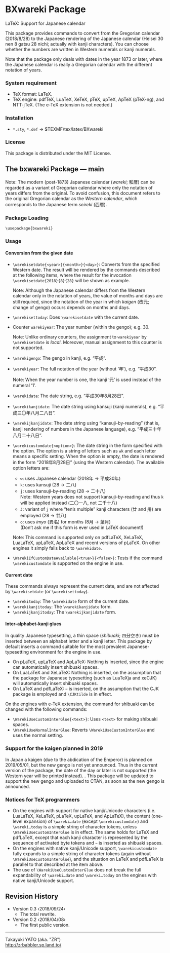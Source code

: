 BXwareki Package
================

LaTeX: Support for Japanese calendar

This package provides commands to convert from the Gregorian calendar
(2018/8/28) to the Japanese rendering of the Japanese calendar (Heisei
30 nen 8 gatsu 28 nichi; actually with kanji characters). You can choose
whether the numbers are written in Western numerals or kanji numerals.

Note that the package only deals with dates in the year 1873 or later,
where the Japanese calendar is really a Gregorian calendar with the
different notation of years.

### System requirement

  * TeX format: LaTeX.
  * TeX engine: pdfTeX, LuaTeX, XeTeX, pTeX, upTeX, ApTeX (pTeX-ng),
    and NTT-jTeX. (The e-TeX extension is not needed.)

### Installation

  - `*.sty`, `*.def` → $TEXMF/tex/latex/BXwareki

### License

This package is distributed under the MIT License.


The bxwareki Package ― main
----------------------------

Note: The modern (post-1873) Japanese calendar (*wareki*; 和暦) can be
regarded as a variant of Gregorian calendar where only the notation of
years differs from the original. To avoid confusion, this document refers
to the original Gregorian calendar as the *Western calendar*, which
corresponds to the Japanese term *seireki* (西暦).

### Package Loading

    \usepackage{bxwareki}

### Usage

#### Conversion from the given date

  * `\warekisetdate{<year>}{<month>}{<day>}`: Converts from the specified
    Western date. The result will be rendered by the commands described
    at the following items, where the result for the invocation
    `\warekisetdate{2018}{8}{28}` will be shown as example.

    Note: Although the Japanese calendar differs from the Western calendar
    only in the notation of years, the value of months and days are still
    required, since the notation of the year in which *kaigen* (改元;
    change of gengo) occurs depends on months and days.

  * `\warekisettoday`: Does `\warekisetdate` with the current date.

  * Counter `warekiyear`: The year number (within the gengo); e.g. 30.

    Note: Unlike ordinary counters, the assignment to `warekiyear` by
    `\warekisetdate` is *local*. Moreover, manual assignment to this
    counter is not supported.

  * `\warekigengo`: The gengo in kanji, e.g. “平成”.

  * `\warekiyear`: The full notation of the year (without ‘年’),
    e.g. “平成30”.

    Note: When the year number is one, the kanji ‘元’ is used instead
    of the numeral ‘1’.

  * `\warekidate`: The date string, e.g. “平成30年8月28日”.

  * `\warekikanjidate`: The date string using kansuji (kanji numerals),
    e.g. “平成三〇年八月二八日”.

  * `\warekijkanjidate`: The date string using “kansuji-by-reading”
    (that is, kanji rendering of numbers in the Japanese language),
    e.g. “平成三十年八月二十八日”.

  * `\warekicustomdate{<option>}`: The date string in the form specified
    with the option. The option is a string of letters such as `wk` and
    each letter means a specific setting. When the option is empty, the
    date is rendered in the form “2018年8月28日” (using the Western
    calendar). The available option letters are:

      - `w`: uses Japanese calendar (2018年 → 平成30年)
      - `k`: uses kansuji (28 → 二八)
      - `j`: uses kansuji-by-reading (28 → 二十八)  
        Note: Western years does not support kansuji-by-reading and thus
        `k` will be applied instead (二〇一八, not 二千十八)
      - `J`: variant of `j` where “ten’s multiple” kanji characters
        (廿 and 卅) are employed (28 → 廿八)
      - `o`: uses *imyo* (異名) for months (8月 → 葉月)  
        (Don’t ask me if this form is ever used in LaTeX document!)

    Note: This command is supported only on pdfLaTeX, XeLaTeX, LuaLaTeX,
    upLaTeX, ApLaTeX and recent versions of pLaTeX. On other engines it
    simply falls back to `\warekidate`.

  * `\WarekiIfCustomDateAvailable{<true>}{<false>}`: Tests if the command
    `\warekicustomdate` is supported on the engine in use.

#### Current date

These commands always represent the current date, and are not affected
by `\warekisetdate` (or `\warekisettoday`).

  * `\warekitoday`: The `\warekidate` form of the current date.
  * `\warekikanjitoday`: The `\warekikanjidate` form.
  * `\warekijkanjitoday`: The `\warekijkanjidate` form.

#### Inter-alphabet-kanji glues

In quality Japanese typesetting, a thin space (*shibuaki*; 四分空き)
must be inserted between an alphabet letter and a kanji letter. This
package by default inserts a command suitable for the most prevalent
Japanese-typesetting environment for the engine in use.

  * On pLaTeX, upLaTeX and ApLaTeX: Nothing is inserted, since the engine
    can automatically insert shibuaki spaces.
  * On LuaLaTeX and XeLaTeX: Nothing is inserted, on the assumption that
    the package for Japanese typesetting (such as LuaTeXja and xeCJK)
    will automatically insert shibuaki spaces.
  * On LaTeX and pdfLaTeX: `~` is inserted, on the assumption that the
    CJK package is employed and `\CJKtilde` is in effect.

On the engines with e-TeX extension, the command for shibuaki can be
changed with the following commands:

  * `\WarekiUseCustomInterGlue{<text>}`: Uses `<text>` for making shibuaki
    spaces.
  * `\WarekiUseNormalInterGlue`: Reverts `\WarekiUseCustomInterGlue` and
    uses the normal setting.

### Support for the kaigen planned in 2019

In Japan a kaigen (due to the abdication of the Emperor) is planned on
2019/05/01, but the new gengo is not yet announced. Thus in the current
version of the package, the date of the day or later is not supported
(the Western year will be printed instead).
.
This package will be updated to support the new gengo and uploaded to
CTAN, as soon as the new gengo is announced.

### Notices for TeX programmers

  * On the engines with support for native kanji/Unicode characters
    (i.e. LuaLaTeX, XeLaTeX, pLaTeX, upLaTeX, and ApLaTeX), the content
    (one-level expansion) of `\wareki…date` (except `\warekicustomdate`)
    and `\wareki…today` is a simple string of character tokens, unless
    `\WarekiUseCustomInterGlue` is in effect. The same holds for LaTeX
    and pdfLaTeX, except that each kanji character is represented by the
    sequence of activated byte tokens and `~` is inserted as shibuaki
    spaces.
  * On the engines with native kanji/Unicode support, `\warekicustomdate`
    fully expands to a simple string of character tokens (again without
    `\WarekiUseCustomInterGlue`), and the situation on LaTeX and pdfLaTeX
    is parallel to that described at the item above.
  * The use of `\WarekiUseCustomInterGlue` does not break the full
    expandability of `\wareki…date` and `\wareki…today` on the engines
    with native kanji/Unicode support.


Revision History
----------------

  * Version 0.3  ‹2018/09/24›
      - The total rewrite.
  * Version 0.2  ‹2018/04/08›
      - The first public version.

--------------------
Takayuki YATO (aka. "ZR")  
http://zrbabbler.sp.land.to/
